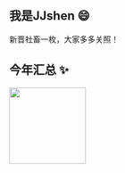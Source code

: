 ## 我是JJshen 😄
新晋社畜一枚，大家多多关照！

## 今年汇总 ✨
<img align="" height="137px" src="https://github-readme-stats.vercel.app/api?username=JJshen666&hide_title=true&hide_border=true&show_icons=true&include_all_commits=true&line_height=21&bg_color=0,EC6C6C,FFD479,FFFC79,73FA79&theme=graywhite&locale=cn" />
